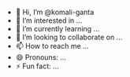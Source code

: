 - 👋 Hi, I’m @komali-ganta
- 👀 I’m interested in ...
- 🌱 I’m currently learning ...
- 💞️ I’m looking to collaborate on ...
- 📫 How to reach me ...
- 😄 Pronouns: ...
- ⚡ Fun fact: ...

<!---
komali-ganta/komali-ganta is a ✨ special ✨ repository because its `README.md` (this file) appears on your GitHub profile.
You can click the Preview link to take a look at your changes.
--->
